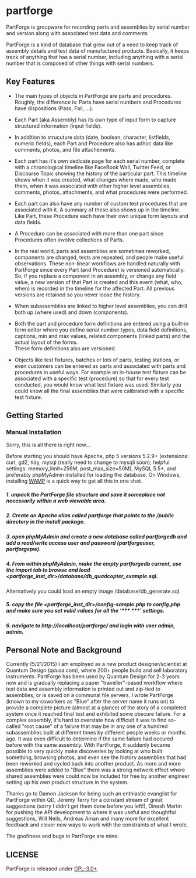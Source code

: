 # partforge
PartForge is groupware for recording parts and assemblies by serial number and version along with associated test data and comments

PartForge is a kind of database that grew out of a need to keep track of assembly details and test data of manufactured products.
Basically, it keeps track of anything that has a serial number, 
including anything with a serial number that is composed of other things with serial numbers. 

## Key Features

* The main types of objects in PartForge are parts and procedures.  Roughly, the difference is: Parts have serial numbers and Procedures 
have dispositions (Pass, Fail, ...).

* Each Part (aka Assembly) has its own type of input form to capture structured information (input fields).  

* In addition to strucuture data (date, boolean, character, listfields, numeric fields), each Part and Procedure also 
has adhoc data like comments, photos, and file attachements.

* Each part has it's own dedicate page for each serial number, complete with a chronological timeline like FaceBook Wall, Twitter Feed, or Discourse Topic showing the 
history of the particular part.  This timeline shows when it was created, what changes
where made, who made them, when it was associated with other higher level assemblies, comments, photos, attachments, and what procedures
were performed.

* Each part can also have any number of custom test procedures that are associated with it.  A summary of these also shows up in the timeline.  
Like Part, these Procedure each have their own unique form layouts and data fields.  

* A Procedure can be associated with more than one part since Procedures often involve collections of Parts.

* In the real world, parts and assemblies are sometimes reworked, components are changed, tests are repeated, and people make useful observations.
These non-linear workflows are handled naturally with PartForge since every Part (and Procedure) is versioned automatically.  So, if you replace
a component in an assembly, or change any field value, a new version of that Part is created and this event (what, who, when) is recorded in the timeline
for the affected Part.  All previous versions are retained so you never loose the history.  

* When subassemblies are linked to higher level assemblies, you can drill both up (where used) and down (components).

* Both the part and procedure form definitions are entered using a built-in form editor where you define serial number types, data field definitions,
captions, min and max values, related components (linked parts) and the actual layout of the forms.  
These form definitions also are versioned.

* Objects like test fixtures, batches or lots of parts, testing stations, or even customers can be entered as parts and associated with 
parts and procedures in useful ways.  For example an in-house test fixture can be associated with a specific test (procedure) so that for every
test conducted, you would know what test fixture was used.  Similarly you could know all the final assemblies that were calibrated with
a specific test fixture.


## Getting Started

### Manual Installation

Sorry, this is all there is right now...

Before starting you should have Apache, php 5 versions 5.2.9+ (extensions: curl, gd2, tidy, mysql (really need to change to mysqli soon); helpful settings: memory_limit=256M, post_max_size=50M), MySQL 5.5+, and preferably phpMyAdmin installed for loading the database.  On Windows, installing [WAMP](http://www.wampserver.com/en/) 
is a quick way to get all this in one shot.  

##### 1. unpack the PartForge file structure and save it someplace not necessarily within a web viewable area.

##### 2. Create an Apache alias called partforge that points to the /public directory in the install package.

##### 3. open phpMyAdmin and create a new database called partforgedb and add a read/write access user and password (partforgeuser, partforgepw). 

##### 4. From within phpMyAdmin, make the empty partforgedb current, use the import tab to browse and load <partforge_inst_dir>/database/db_quadcopter_example.sql.
Alternatively you could load an empty image /database/db_generate.sql.

##### 5. copy the file <partforge_inst_dir>/config-sample.php to config.php and make sure you set valid values for all the '*** <values> ***' settings.

##### 6. navigate to http://localhost/partforge/ and login with user admin, admin.

## Personal Note and Background

Currently (5/21/2015) I am employed as a new product designer/scientist at Quantum Design (qdusa.com), where 200+ people build and sell laboratory instruments.
PartForge has been used by Quantum Design for 2-3 years now and is gradually replacing a paper "traveller"-based workflow where test data and assembly information 
is printed out and zip-tied to assemblies, or is saved on a communal file servers.  I wrote PartForge (known to my coworkers as "Blue" after the server name it runs on)
to provide a complete picture (almost at a glance) of the story of a completed system once it reached final test and exhibited some obscure failure.
For a complex assembly, it's hard to overstate how difficult it was to find so-called "root cause" of a failure that may be in any one of a hundred
subassemblies built at different times by different people weeks or months ago.  It was even difficult to determine if the same failure had
occured before with the same assembly.  With PartForge, it suddenly became possible to very quickly make discoveries by looking at who built something,
browsing photos, and even see the history assemblies that had been reworked and cycled back into another product.
As more and more assemblies were added to "Blue" there was a strong network effect where shared assemblies were could now be included for free by another
engineer setting up his own product structure in the system.

Thanks go to Damon Jackson for being such an enthiastic evanglist for PartForge within QD, Jeremy Terry for a constant stream of great suggestions
(sorry I didn't get them done before you left!), Dinesh Martin for pushing the API development to where it was useful and thoughtful suggestions, Will Neils, Andreas Aman and 
many more for excellent feedback and clever new ways to work with the constraints of what I wrote.  

The goofiness and bugs in PartForge are mine.


## LICENSE

PartForge is released under [GPL-3.0+](http://spdx.org/licenses/GPL-3.0+).
